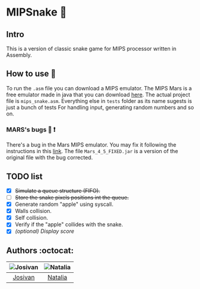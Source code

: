 # MIPSnake :snake:

## Intro

This is a version of classic snake game for MIPS processor written in Assembly.

## How to use :apple:

To run the `.asm` file you can download a MIPS emulator. The MIPS Mars is
a free emulator made in java that you can download [here](http://courses.missouristate.edu/KenVollmar/mars/).
The actual project file is `mips_snake.asm`. Everything else in `tests` folder as its name sugests is just a bunch of tests For
handling input, generating random numbers and so on.

### MARS's bugs :bug: :exclamation: 

There's a bug in the Mars MIPS emulator. You may fix it following the instructions in this [link](https://dtconfect.wordpress.com/2013/02/09/mars-mips-simulator-lockup-hackfix/). The file `Mars_4_5_FIXED.jar` is a version of the original file with the bug corrected. 

## TODO list

- [x] ~~Simulate a queue structure (FIFO).~~
- [ ] ~~Store the snake pixels positions int the queue.~~
- [x] Generate random "apple" using syscall.
- [x] Walls collision.
- [x] Self collision.
- [x] Verify if the "apple" collides with the snake.
- [x] *(optional) Display score* 

## Authors :octocat:

|             ![Josivan][author1]           |         ![Natalia][author2]           |
|:-----------------------------------------:|:-------------------------------------:|
|[Josivan](https://github.com/JoMedeiros/)  | [Natalia](https://github.com/bnatalha)|

[author1]: https://avatars3.githubusercontent.com/u/23501167?s=180&v=4
[author2]: https://avatars1.githubusercontent.com/u/26307836?s=180&v=4

